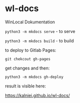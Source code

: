 # wl-docs
WinLocal Dokumentation

`python3 -m mkdocs serve` - to serve

`python3 -m mkdocs build` - to build

to deploy to Gitlab Pages:

`git chekcout gh-pages`

get changes and then:

`python3 -m mkdocs gh-deploy`


result is visible here:

https://kalniei.github.io/wl-docs/